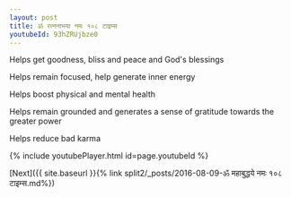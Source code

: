 ```yaml
---
layout: post
title: ॐ रत्ननाभया नमः १०८ टाइम्स
youtubeId: 93hZRUjbze0
---
```

 
 
Helps get goodness, bliss and peace and God's blessings
 
Helps remain focused, help generate inner energy 
 
Helps boost physical and mental health 
 
Helps remain grounded and generates a sense of gratitude towards the greater power 
 
Helps reduce bad karma
 
 
 
 


{% include youtubePlayer.html id=page.youtubeId %}
 
[Next]({{ site.baseurl }}{% link  split2/_posts/2016-08-09-ॐ महाबुद्धये नमः १०८ टाइम्स.md%})
 
